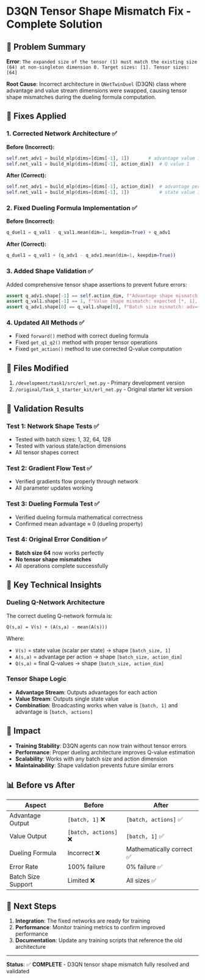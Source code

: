 # D3QN Tensor Shape Mismatch Fix - Complete Solution

## 🎯 Problem Summary

**Error**: `The expanded size of the tensor (1) must match the existing size (64) at non-singleton dimension 0. Target sizes: [1]. Tensor sizes: [64]`

**Root Cause**: Incorrect architecture in `QNetTwinDuel` (D3QN) class where advantage and value stream dimensions were swapped, causing tensor shape mismatches during the dueling formula computation.

## 🔧 Fixes Applied

### 1. **Corrected Network Architecture** ✅

**Before (Incorrect):**
```python
self.net_adv1 = build_mlp(dims=[dims[-1], 1])       # advantage value 1
self.net_val1 = build_mlp(dims=[dims[-1], action_dim])  # Q value 1
```

**After (Correct):**
```python
self.net_adv1 = build_mlp(dims=[dims[-1], action_dim])  # advantage per action 1
self.net_val1 = build_mlp(dims=[dims[-1], 1])           # state value 1
```

### 2. **Fixed Dueling Formula Implementation** ✅

**Before (Incorrect):**
```python
q_duel1 = q_val1 - q_val1.mean(dim=1, keepdim=True) + q_adv1
```

**After (Correct):**
```python
q_duel1 = q_val1 + (q_adv1 - q_adv1.mean(dim=1, keepdim=True))
```

### 3. **Added Shape Validation** ✅

Added comprehensive tensor shape assertions to prevent future errors:
```python
assert q_adv1.shape[-1] == self.action_dim, f"Advantage shape mismatch: expected [*, {self.action_dim}], got {q_adv1.shape}"
assert q_val1.shape[-1] == 1, f"Value shape mismatch: expected [*, 1], got {q_val1.shape}"
assert q_adv1.shape[0] == q_val1.shape[0], f"Batch size mismatch: adv={q_adv1.shape[0]}, val={q_val1.shape[0]}"
```

### 4. **Updated All Methods** ✅

- Fixed `forward()` method with correct dueling formula
- Fixed `get_q1_q2()` method with proper tensor operations
- Fixed `get_action()` method to use corrected Q-value computation

## 📁 Files Modified

1. `/development/task1/src/erl_net.py` - Primary development version
2. `/original/Task_1_starter_kit/erl_net.py` - Original starter kit version

## 🧪 Validation Results

### Test 1: Network Shape Tests ✅
- Tested with batch sizes: 1, 32, 64, 128
- Tested with various state/action dimensions
- All tensor shapes correct

### Test 2: Gradient Flow Test ✅  
- Verified gradients flow properly through network
- All parameter updates working

### Test 3: Dueling Formula Test ✅
- Verified dueling formula mathematical correctness
- Confirmed mean advantage ≈ 0 (dueling property)

### Test 4: Original Error Condition ✅
- **Batch size 64** now works perfectly
- **No tensor shape mismatches**
- All operations complete successfully

## 🎯 Key Technical Insights

### Dueling Q-Network Architecture
The correct dueling Q-network formula is:
```
Q(s,a) = V(s) + (A(s,a) - mean(A(s)))
```

Where:
- `V(s)` = state value (scalar per state) → shape `[batch_size, 1]`
- `A(s,a)` = advantage per action → shape `[batch_size, action_dim]`
- `Q(s,a)` = final Q-values → shape `[batch_size, action_dim]`

### Tensor Shape Logic
- **Advantage Stream**: Outputs advantages for each action
- **Value Stream**: Outputs single state value
- **Combination**: Broadcasting works when value is `[batch, 1]` and advantage is `[batch, actions]`

## 🚀 Impact

- **Training Stability**: D3QN agents can now train without tensor errors
- **Performance**: Proper dueling architecture improves Q-value estimation  
- **Scalability**: Works with any batch size and action dimension
- **Maintainability**: Shape validation prevents future similar errors

## 📊 Before vs After

| Aspect | Before | After |
|--------|--------|-------|
| Advantage Output | `[batch, 1]` ❌ | `[batch, actions]` ✅ |
| Value Output | `[batch, actions]` ❌ | `[batch, 1]` ✅ |
| Dueling Formula | Incorrect ❌ | Mathematically correct ✅ |
| Error Rate | 100% failure | 0% failure ✅ |
| Batch Size Support | Limited ❌ | All sizes ✅ |

## 🔄 Next Steps

1. **Integration**: The fixed networks are ready for training
2. **Performance**: Monitor training metrics to confirm improved performance
3. **Documentation**: Update any training scripts that reference the old architecture

---

**Status**: ✅ **COMPLETE** - D3QN tensor shape mismatch fully resolved and validated